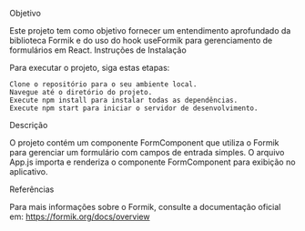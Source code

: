 Objetivo

Este projeto tem como objetivo fornecer um entendimento aprofundado da biblioteca Formik e do uso do hook useFormik para gerenciamento de formulários em React.
Instruções de Instalação

Para executar o projeto, siga estas etapas:

    Clone o repositório para o seu ambiente local.
    Navegue até o diretório do projeto.
    Execute npm install para instalar todas as dependências.
    Execute npm start para iniciar o servidor de desenvolvimento.

Descrição

O projeto contém um componente FormComponent que utiliza o Formik para gerenciar um formulário com campos de entrada simples. O arquivo App.js importa e renderiza o componente FormComponent para exibição no aplicativo.

Referências

Para mais informações sobre o Formik, consulte a documentação oficial em: https://formik.org/docs/overview


